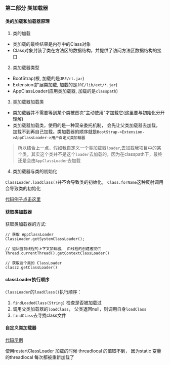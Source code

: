 ### 第二部分 类加载器

#### 类的加载和加载器原理

1. 类的加载
- 类加载的最终结果是内存中的Class对象
- Class对象封装了类在方法区的数据结构，并提供了访问方法区数据结构的接口

2. 类加载器类型
- BootStrap(根, 加载的是`JRE/rt.jar`)
- Extension(扩展类加载, 加载的是`JRE/lib/ext/*.jar`)
- AppClassLoader(应用类加载器, 加载的是`classpath`)

3. 类加载器加载类
- 类加载器并不需要等到某个类被首次"主动使用"才加载它(这里要与初始化分开理解)
- 类加载器加载类，使用的是一种双亲委托机制， 会先让父类加载器去加载， 加载不到再自己加载。类加载器的顺序就是`BootStrap->Extension->AppClassLoader->用户自定义类加载器`

>所以结合上一点，假如我自定义一个类加载器`loader`,去加载我项目中的某个类，其实这个类并不是这个`loader`去加载的，因为在classpath下，最终还是会由`AppClassLoader`去加载

4. 类加载器与类的初始化

`ClassLoader.loadClass()`并不会导致类的初始化， `Class.forName`这种反射调用会导致类的初始化

[代码例子点击这里](./ClassLoaderTest.java)


#### 获取类加载器

获取类加载器的方式:
```
// 获取 AppClassLoader
ClassLoader.getSystemClassLoader();

// 返回当前线程的上下文加载器， 由线程的创建者提供
Thread.currentThread().getContextClassLoader()

// 获取这个类的 ClassLoader
claszz.getClassLoader()
```

#### classLoader执行顺序

`ClassLoader`的`loadClass()`执行顺序：
1. `findLoadedClass(String)` 检查是否被加载过
2. 调用父类加载器的`loadClass`， 父类返回null，则调用自身`loadClass`
3. `findClass`去寻找class文件

#### 自定义类加载器

[代码示例](./CustomClassLoader.java)

使用restartClassLoader 加载的时候 threadlocal 的值取不到， 因为static 变量的threadlocal 每次都被重新加载了